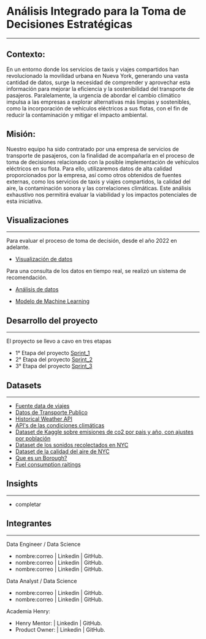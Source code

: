 # Análisis Integrado para la Toma de Decisiones Estratégicas
---
## Contexto:
En un entorno donde los servicios de taxis y viajes compartidos han revolucionado la movilidad urbana en Nueva York, generando una vasta cantidad de datos, surge la necesidad de comprender y aprovechar esta información para mejorar la eficiencia y la sostenibilidad del transporte de pasajeros. Paralelamente, la urgencia de abordar el cambio climático impulsa a las empresas a explorar alternativas más limpias y sostenibles, como la incorporación de vehículos eléctricos a sus flotas, con el fin de reducir la contaminación y mitigar el impacto ambiental.

## Misión:
Nuestro equipo ha sido contratado por una empresa de servicios de transporte de pasajeros, con la finalidad de acompañarla en el proceso de toma de decisiones relacionado con la posible implementación de vehículos eléctricos en su flota. Para ello, utilizaremos datos de alta calidad proporcionados por la empresa, así como otros obtenidos de fuentes externas, como los servicios de taxis y viajes compartidos, la calidad del aire, la contaminación sonora y las correlaciones climáticas. Este análisis exhaustivo nos permitirá evaluar la viabilidad y los impactos potenciales de esta iniciativa.

## Visualizaciones
---
Para evaluar el proceso de toma de decisión, desde el año 2022 en adelante.

- [Visualización de datos]()

Para una consulta de los datos en tiempo real, se realizó un sistema de recomendación.

- [Análisis de datos]()

- [Modelo de Machine Learning]()


## Desarrollo del proyecto 
--- 
El proyecto se llevo a cavo en tres etapas 
- 1° Etapa del proyecto [Sprint_1](https://github.com/eremohn/huella_de_carbono_en_NYC/tree/main/Sprint_1)
- 2° Etapa del proyecto [Sprint_2](https://github.com/eremohn/huella_de_carbono_en_NYC/tree/main/Sprint_2)
- 3° Etapa del proyecto [Sprint_3](https://github.com/eremohn/huella_de_carbono_en_NYC/tree/main/Sprint_3)  

## Datasets
---
- [Fuente data de viajes](https://www1.nyc.gov/site/tlc/about/tlc-trip-record-data.page)
- [Datos de Transporte Publico](https://developers.google.com/transit?hl=es-419)
- [Historical Weather API](https://open-meteo.com/en/docs/historical-weather-api)
- [API's de las condiciones climáticas](https://api.openweathermap.org/)
- [Dataset de Kaggle sobre emisiones de co2 por pais y año, con ajustes por población](https://www.kaggle.com/datasets/lobosi/c02-emission-by-countrys-grouth-and-population)
- [Dataset de los sonidos recolectados en NYC](https://zenodo.org/record/3966543)
- [Dataset de la calidad del aire de NYC](https://data.cityofnewyork.us/Environment/Air-Quality/c3uy-2p5r)
- [Que es un Borough?](https://en.wikipedia.org/wiki/Boroughs_of_New_York_City)
- [Fuel consumption raitings](https://open.canada.ca/data/en/dataset/98f1a129-f628-4ce4-b24d-6f16bf24dd64#wb-auto-6)

## Insights
---
- completar

## Integrantes
---
 Data Engineer / Data Science 
 - nombre:correo | Linkedin | GitHub. 
 - nombre:correo | Linkedin | GitHub.
 - nombre:correo | Linkedin | GitHub.

 Data Analyst / Data Science
 - nombre:correo | Linkedin | GitHub.
 - nombre:correo | Linkedin | GitHub.

 Academia Henry:
 - Henry Mentor:  | Linkedin | GitHub.
 - Product Owner: | Linkedin | GitHub.
 
